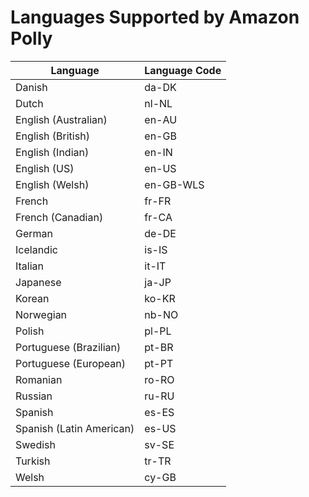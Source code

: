 # Languages Supported by Amazon Polly<a name="SupportedLanguage"></a>


| Language | Language Code | 
| --- | --- | 
| Danish | da\-DK | 
| Dutch | nl\-NL | 
| English \(Australian\) | en\-AU | 
| English \(British\) | en\-GB | 
| English \(Indian\) | en\-IN | 
| English \(US\) | en\-US | 
| English \(Welsh\) | en\-GB\-WLS | 
| French | fr\-FR | 
| French \(Canadian\) | fr\-CA | 
| German | de\-DE | 
| Icelandic | is\-IS | 
| Italian | it\-IT | 
| Japanese | ja\-JP | 
| Korean | ko\-KR | 
| Norwegian | nb\-NO | 
| Polish | pl\-PL | 
| Portuguese \(Brazilian\) | pt\-BR | 
| Portuguese \(European\) | pt\-PT | 
| Romanian | ro\-RO | 
| Russian | ru\-RU | 
| Spanish | es\-ES | 
| Spanish \(Latin American\) | es\-US | 
| Swedish | sv\-SE | 
| Turkish | tr\-TR | 
| Welsh | cy\-GB | 